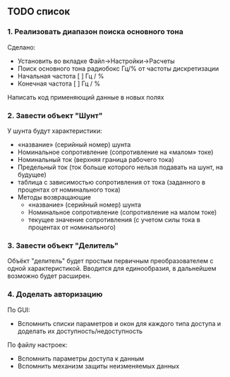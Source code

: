 ## TODO список

### 1. Реализовать диапазон поиска основного тона

Сделано:
* Установить во вкладке Файл->Настройки->Расчеты
* Поиск основного тона		радиобокс 	Гц/% от частоты дискретизации
* Начальная частота   	[      ] Гц / % 
* Конечная частота     	[      ] Гц	 / % 

Написать код применяющий данные в новых полях

### 2. Завести объект "Шунт"
У шунта будут характеристики:
* «название» (серийный номер) шунта
* Номинальное сопротивление (сопротивление на «малом» токе)
* Номинальный ток (верхняя граница рабочего  тока)
* Предельный ток (ток больше которого нельзя подавать на шунт, на будущее)
* таблица с зависимостью сопротивления от тока (заданного в процентах от номинального тока)
* Методы возвращающие
  * «название» (серийный номер) шунта
  * Номинальное сопротивление (сопротивление на малом токе)
  * текущее значение сопротивления (с учетом силы тока в процентах от номинального)

### 3. Завести объект "Делитель"
Объёкт "делитель" будет простым первичным преобразователем с одной характеристикой. Вводится для единообразия, в дальнейшем возможно будет расширен.

### 4. Доделать авторизацию
По GUI:
* Вспомнить списки параметров и окон для каждого типа доступа и доделать их доступность/недоступность

По файлу настроек:
* Вспомнить параметры доступа к данным
* Вспомнить механизм защиты неизменяемых данных
